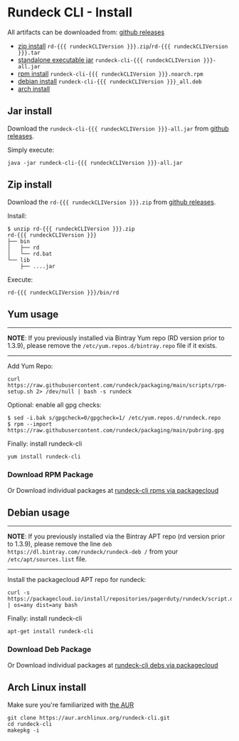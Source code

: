 # Rundeck CLI - Install

All artifacts can be downloaded from: [github releases](https://github.com/rundeck/rundeck-cli/releases/latest)

* [zip install](#zip-install) `rd-{{{ rundeckCLIVersion }}}.zip`/`rd-{{{ rundeckCLIVersion }}}.tar`
* [standalone executable jar](#jar-install) `rundeck-cli-{{{ rundeckCLIVersion }}}-all.jar`
* [rpm install](#yum-usage) `rundeck-cli-{{{ rundeckCLIVersion }}}.noarch.rpm`
* [debian install](#debian-usage) `rundeck-cli-{{{ rundeckCLIVersion }}}_all.deb`
* [arch install](#arch-linux-install)

## Jar install

Download the `rundeck-cli-{{{ rundeckCLIVersion }}}-all.jar` from [github releases](https://github.com/rundeck/rundeck-cli/releases/latest).

Simply execute:

    java -jar rundeck-cli-{{{ rundeckCLIVersion }}}-all.jar

## Zip install


Download the `rd-{{{ rundeckCLIVersion }}}.zip` from [github releases](https://github.com/rundeck/rundeck-cli/releases/latest).

Install:

    $ unzip rd-{{{ rundeckCLIVersion }}}.zip
	rd-{{{ rundeckCLIVersion }}}
	├── bin
	│   ├── rd
	│   └── rd.bat
	└── lib
	    ├── ....jar

Execute:

    rd-{{{ rundeckCLIVersion }}}/bin/rd

## Yum usage

---
**NOTE**: If you previously installed via Bintray Yum repo (RD version prior to 1.3.9), please remove the `/etc/yum.repos.d/bintray.repo` file if it exists.

---

Add Yum Repo:

~~~{.sh}
curl https://raw.githubusercontent.com/rundeck/packaging/main/scripts/rpm-setup.sh 2> /dev/null | bash -s rundeck
~~~

Optional: enable all gpg checks:

~~~{.sh}
$ sed -i.bak s/gpgcheck=0/gpgcheck=1/ /etc/yum.repos.d/rundeck.repo
$ rpm --import https://raw.githubusercontent.com/rundeck/packaging/main/pubring.gpg
~~~


Finally: install rundeck-cli

~~~{.sh}
yum install rundeck-cli
~~~

### Download RPM Package

Or Download individual packages at
[rundeck-cli rpms via packagecloud](https://packagecloud.io/app/pagerduty/rundeck/search?q=rundeck-cli&filter=rpms&filter=rpms&dist=)



## Debian usage

---

**NOTE**: If you previously installed via the Bintray APT repo (rd version prior to 1.3.9), please remove the line `deb https://dl.bintray.com/rundeck/rundeck-deb /` from your `/etc/apt/sources.list` file.  

---

Install the packagecloud APT repo for rundeck:

~~~{.sh}
curl -s https://packagecloud.io/install/repositories/pagerduty/rundeck/script.deb.sh | os=any dist=any bash
~~~

Finally: install rundeck-cli

~~~{.sh}
apt-get install rundeck-cli
~~~

### Download Deb Package

Or Download individual packages at [rundeck-cli debs via packagecloud](https://packagecloud.io/app/pagerduty/rundeck/search?q=rundeck-cli&filter=debs)


## Arch Linux install

Make sure you're familiarized with [the AUR](https://wiki.archlinux.org/index.php/Arch_User_Repository)

~~~{.sh}
git clone https://aur.archlinux.org/rundeck-cli.git
cd rundeck-cli
makepkg -i
~~~
